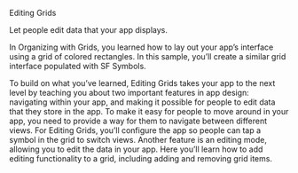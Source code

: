 Editing Grids

Let people edit data that your app displays.

In Organizing with Grids, you learned how to lay out your app’s interface using a grid of colored rectangles. In this sample, you’ll create a similar grid interface populated with SF Symbols. 

To build on what you’ve learned, Editing Grids takes your app to the next level by teaching you about two important features in app design: navigating within your app, and making it possible for people to edit data that they store in the app.
To make it easy for people to move around in your app, you need to provide a way for them to navigate between different views. For Editing Grids, you’ll configure the app so people can tap a symbol in the grid to switch views.
Another feature is an editing mode, allowing you to edit the data in your app. Here you’ll learn how to add editing functionality to a grid, including adding and removing grid items.
